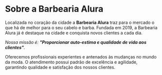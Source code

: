 <!DOCTYPE html>
<html lang="pt-br">
   <head>
<meta charset="UTF-8">
<title>Barbearia Alura</title>
   </head>

  <h1>Sobre a Barbearia Alura</h1>

  <p>Localizada no coração da cidade a <strong>Barbearia Alura</strong> traz para o mercado o que há de melhor para o seu cabelo e barba. 
   Fundada em 2019, a Barbearia Alura já é destaque na cidade e conquista novos clientes a cada dia.</p>

  <p><em>Nossa missão é: <strong>"Proporcionar auto-estima e qualidade de vida aos clientes"</strong>.</em></p>

  <p>Oferecemos profissionais experientes e antenados às mudanças no mundo da moda. 
   O atendimento possui padrão de excelência e agilidade, garantindo qualidade e satisfação dos nossos clientes.</p>
</html>   
